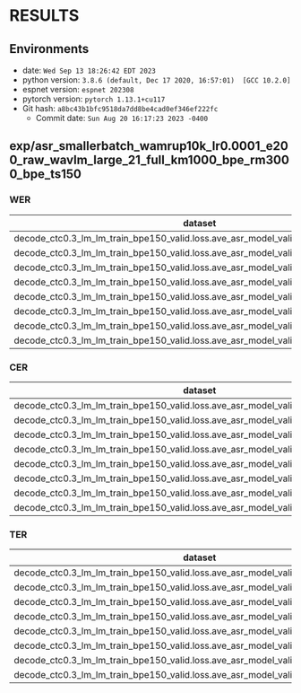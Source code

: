 <!-- Generated by scripts/utils/show_asr_result.sh -->
# RESULTS
## Environments
- date: `Wed Sep 13 18:26:42 EDT 2023`
- python version: `3.8.6 (default, Dec 17 2020, 16:57:01)  [GCC 10.2.0]`
- espnet version: `espnet 202308`
- pytorch version: `pytorch 1.13.1+cu117`
- Git hash: `a8bc43b1bfc9518da7dd8be4cad0ef346ef222fc`
  - Commit date: `Sun Aug 20 16:17:23 2023 -0400`

## exp/asr_smallerbatch_wamrup10k_lr0.0001_e200_raw_wavlm_large_21_full_km1000_bpe_rm3000_bpe_ts150
### WER

|dataset|Snt|Wrd|Corr|Sub|Del|Ins|Err|S.Err|
|---|---|---|---|---|---|---|---|---|
|decode_ctc0.3_lm_lm_train_bpe150_valid.loss.ave_asr_model_valid.acc.ave/mls_de_test|3394|121689|63.1|32.1|4.8|4.3|41.2|100.0|
|decode_ctc0.3_lm_lm_train_bpe150_valid.loss.ave_asr_model_valid.acc.ave/mls_en_test|3769|146611|68.8|28.4|2.8|1.9|33.1|100.0|
|decode_ctc0.3_lm_lm_train_bpe150_valid.loss.ave_asr_model_valid.acc.ave/mls_es_test|2385|88499|73.8|21.7|4.6|3.1|29.3|99.9|
|decode_ctc0.3_lm_lm_train_bpe150_valid.loss.ave_asr_model_valid.acc.ave/mls_fr_test|2426|93167|58.6|34.9|6.5|3.8|45.2|100.0|
|decode_ctc0.3_lm_lm_train_bpe150_valid.loss.ave_asr_model_valid.acc.ave/mls_it_test|1262|40847|68.9|25.5|5.6|3.9|35.0|99.8|
|decode_ctc0.3_lm_lm_train_bpe150_valid.loss.ave_asr_model_valid.acc.ave/mls_nl_test|3075|127722|58.8|35.0|6.2|4.2|45.5|100.0|
|decode_ctc0.3_lm_lm_train_bpe150_valid.loss.ave_asr_model_valid.acc.ave/mls_pl_test|520|17034|54.9|37.4|7.7|3.7|48.8|100.0|
|decode_ctc0.3_lm_lm_train_bpe150_valid.loss.ave_asr_model_valid.acc.ave/mls_pt_test|871|31255|60.5|32.3|7.2|4.1|43.6|100.0|

### CER

|dataset|Snt|Wrd|Corr|Sub|Del|Ins|Err|S.Err|
|---|---|---|---|---|---|---|---|---|
|decode_ctc0.3_lm_lm_train_bpe150_valid.loss.ave_asr_model_valid.acc.ave/mls_de_test|3394|742421|90.6|4.4|5.0|2.5|11.9|100.0|
|decode_ctc0.3_lm_lm_train_bpe150_valid.loss.ave_asr_model_valid.acc.ave/mls_en_test|3769|785323|89.8|5.5|4.7|2.2|12.4|100.0|
|decode_ctc0.3_lm_lm_train_bpe150_valid.loss.ave_asr_model_valid.acc.ave/mls_es_test|2385|474976|93.7|3.0|3.2|1.7|7.9|99.9|
|decode_ctc0.3_lm_lm_train_bpe150_valid.loss.ave_asr_model_valid.acc.ave/mls_fr_test|2426|531607|86.3|5.8|8.0|3.3|17.0|100.0|
|decode_ctc0.3_lm_lm_train_bpe150_valid.loss.ave_asr_model_valid.acc.ave/mls_it_test|1262|230831|93.8|2.8|3.4|1.7|7.9|99.8|
|decode_ctc0.3_lm_lm_train_bpe150_valid.loss.ave_asr_model_valid.acc.ave/mls_nl_test|3075|698026|89.0|5.1|5.9|3.5|14.6|100.0|
|decode_ctc0.3_lm_lm_train_bpe150_valid.loss.ave_asr_model_valid.acc.ave/mls_pl_test|520|111718|90.6|4.8|4.5|2.0|11.3|100.0|
|decode_ctc0.3_lm_lm_train_bpe150_valid.loss.ave_asr_model_valid.acc.ave/mls_pt_test|871|178026|89.2|5.3|5.5|2.4|13.2|100.0|

### TER

|dataset|Snt|Wrd|Corr|Sub|Del|Ins|Err|S.Err|
|---|---|---|---|---|---|---|---|---|
|decode_ctc0.3_lm_lm_train_bpe150_valid.loss.ave_asr_model_valid.acc.ave/mls_de_test|3394|470137|83.3|11.2|5.5|2.1|18.9|100.0|
|decode_ctc0.3_lm_lm_train_bpe150_valid.loss.ave_asr_model_valid.acc.ave/mls_en_test|3769|492873|82.7|11.7|5.6|2.5|19.9|100.0|
|decode_ctc0.3_lm_lm_train_bpe150_valid.loss.ave_asr_model_valid.acc.ave/mls_es_test|2385|297162|88.0|8.1|4.0|1.6|13.6|99.9|
|decode_ctc0.3_lm_lm_train_bpe150_valid.loss.ave_asr_model_valid.acc.ave/mls_fr_test|2426|347607|77.7|13.4|9.0|3.1|25.4|100.0|
|decode_ctc0.3_lm_lm_train_bpe150_valid.loss.ave_asr_model_valid.acc.ave/mls_it_test|1262|146439|87.3|8.1|4.5|1.9|14.6|99.8|
|decode_ctc0.3_lm_lm_train_bpe150_valid.loss.ave_asr_model_valid.acc.ave/mls_nl_test|3075|438029|80.6|13.2|6.2|3.2|22.6|100.0|
|decode_ctc0.3_lm_lm_train_bpe150_valid.loss.ave_asr_model_valid.acc.ave/mls_pl_test|520|82933|85.5|10.0|4.5|1.7|16.3|100.0|
|decode_ctc0.3_lm_lm_train_bpe150_valid.loss.ave_asr_model_valid.acc.ave/mls_pt_test|871|116658|81.5|12.0|6.5|2.5|21.0|100.0|

